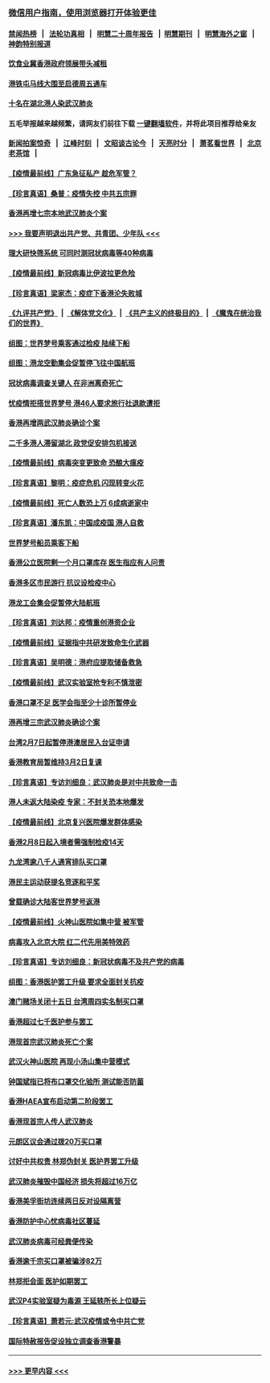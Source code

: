 ### [微信用户指南，使用浏览器打开体验更佳](https://github.com/gfw-breaker/banned-news1/blob/master/indexes/wechat-guide.md?t=0)
#### [禁闻热榜](热点新闻.md?t=0)  &nbsp;&nbsp;|&nbsp;&nbsp; [法轮功真相](https://github.com/gfw-breaker/truth/blob/master/README.md?t=0) &nbsp;&nbsp;|&nbsp;&nbsp; [明慧二十周年报告](https://github.com/gfw-breaker/mh-reports/blob/master/README.md?t=0) &nbsp;&nbsp;|&nbsp;&nbsp;[明慧期刊](https://github.com/gfw-breaker/mh-qikan) &nbsp;&nbsp;|&nbsp;&nbsp; [明慧海外之窗](https://github.com/gfw-breaker/mh-news/blob/master/README.md?t=0) &nbsp;&nbsp;|&nbsp;&nbsp; [神韵特别报道](https://github.com/gfw-breaker/mh-news/blob/master/shenyun.md?t=0)
#### [饮食业冀香港政府领展带头减租](../pages/nsc415/n11864876.md?t=02131533) 
#### [港铁屯马线大围至启德周五通车](../pages/nsc415/n11864842.md?t=02131533) 
#### [十名在湖北港人染武汉肺炎](../pages/nsc415/n11864807.md?t=02131533) 
#### 五毛举报越来越频繁，请网友们前往下载 [一键翻墙软件](https://github.com/gfw-breaker/ssr-accounts)，并将此项目推荐给亲友
#### [新闻拍案惊奇](https://github.com/gfw-breaker/banned-news1/blob/master/pages/link4.md) &nbsp;&nbsp;|&nbsp;&nbsp; [江峰时刻](https://github.com/gfw-breaker/banned-news1/blob/master/pages/link4.md) &nbsp;&nbsp;|&nbsp;&nbsp; [文昭谈古论今](https://github.com/gfw-breaker/banned-news1/blob/master/pages/link4.md) &nbsp;&nbsp;|&nbsp;&nbsp; [天亮时分](https://github.com/gfw-breaker/banned-news1/blob/master/pages/link4.md) &nbsp;&nbsp;|&nbsp;&nbsp; [萧茗看世界](https://github.com/gfw-breaker/banned-news1/blob/master/pages/link4.md) &nbsp;&nbsp;|&nbsp;&nbsp; [北京老茶馆](https://github.com/gfw-breaker/banned-news1/blob/master/pages/link4.md) &nbsp;&nbsp;|&nbsp;&nbsp; 
#### [【疫情最前线】广东急征私产 趁危军管？](../pages/nsc415/n11864205.md?t=02131533) 
#### [【珍言真语】桑普：疫情失控 中共五宗罪](../pages/nsc415/n11864157.md?t=02131533) 
#### [香港再增七宗本地武汉肺炎个案](../pages/nsc415/n11862405.md?t=02131533) 
#### [>>> 我要声明退出共产党、共青团、少年队 <<<](https://github.com/begood0513/goodnews/blob/master/quit/letter.md) 
#### [理大研快筛系统 可同时测冠状病毒等40种病毒](../pages/nsc415/n11862376.md?t=02131533) 
#### [【疫情最前线】新冠病毒比伊波拉更危险](../pages/nsc415/n11862199.md?t=02131533) 
#### [【珍言真语】梁家杰：疫症下香港沦失败城](../pages/nsc415/n11861588.md?t=02131533) 
#### [《九评共产党》](https://github.com/begood0513/9ping.md/blob/master/README.md) &nbsp;|&nbsp; [《解体党文化》](../../../../jtdwh.md/blob/master/README.md)  &nbsp;|&nbsp; [《共产主义的终极目的》](../../../../gczydzjmd.md/blob/master/README.md) &nbsp;|&nbsp; [《魔鬼在统治我们的世界》](../../../../mgztzwmdsj.md/blob/master/README.md) 
#### [组图：世界梦号乘客通过检疫 陆续下船](../pages/nsc415/n11858302.md?t=02131533) 
#### [组图：港龙空勤集会促暂停飞往中国航班](../pages/nsc415/n11858190.md?t=02131533) 
#### [冠状病毒调查关键人 在非洲离奇死亡](../pages/nsc415/n11859798.md?t=02131533) 
#### [忧疫情拒搭世界梦号 港46人要求旅行社退款遭拒](../pages/nsc415/n11859849.md?t=02131533) 
#### [香港再增两武汉肺炎确诊个案](../pages/nsc415/n11859833.md?t=02131533) 
#### [二千多港人滞留湖北 政党促安排包机接送](../pages/nsc415/n11859831.md?t=02131533) 
#### [【疫情最前线】病毒突变更致命 恐酿大瘟疫](../pages/nsc415/n11859604.md?t=02131533) 
#### [【珍言真语】黎明：疫症危机 闪现转变火花](../pages/nsc415/n11859199.md?t=02131533) 
#### [【疫情最前线】死亡人数恐上万 6成病逝家中](../pages/nsc415/n11856687.md?t=02131533) 
#### [【珍言真语】潘东凯：中国成疫国 港人自救](../pages/nsc415/n11856962.md?t=02131533) 
#### [世界梦号船员乘客下船](../pages/nsc415/n11856883.md?t=02131533) 
#### [香港公立医院剩一个月口罩库存 医生指应有人问责](../pages/nsc415/n11856875.md?t=02131533) 
#### [香港多区市民游行 抗议设检疫中心](../pages/nsc415/n11856866.md?t=02131533) 
#### [港龙工会集会促暂停大陆航班](../pages/nsc415/n11856840.md?t=02131533) 
#### [【珍言真语】刘达邦：疫情重创港资企业](../pages/nsc415/n11854274.md?t=02131533) 
#### [【疫情最前线】证据指中共研发致命生化武器](../pages/nsc415/n11853087.md?t=02131533) 
#### [【珍言真语】吴明德：港府应提取储备救急](../pages/nsc415/n11852734.md?t=02131533) 
#### [【疫情最前线】武汉实验室抢专利不慎泄密](../pages/nsc415/n11850310.md?t=02131533) 
#### [香港口罩不足 医学会指至少十诊所暂停业](../pages/nsc415/n11850301.md?t=02131533) 
#### [港再增三宗武汉肺炎确诊个案](../pages/nsc415/n11850328.md?t=02131533) 
#### [台湾2月7日起暂停港澳居民入台证申请](../pages/nsc415/n11850304.md?t=02131533) 
#### [香港教育局暂维持3月2日复课](../pages/nsc415/n11850260.md?t=02131533) 
#### [【珍言真语】专访刘细良：武汉肺炎是对中共致命一击](../pages/nsc415/n11849934.md?t=02131533) 
#### [港人未返大陆染疫 专家：不封关恐本地爆发](../pages/nsc415/n11848021.md?t=02131533) 
#### [【疫情最前线】北京复兴医院爆发群体感染](../pages/nsc415/n11847626.md?t=02131533) 
#### [香港2月8日起入境者需强制检疫14天](../pages/nsc415/n11847658.md?t=02131533) 
#### [九龙湾逾八千人通宵排队买口罩](../pages/nsc415/n11847647.md?t=02131533) 
#### [港民主运动获提名竞逐和平奖](../pages/nsc415/n11847633.md?t=02131533) 
#### [曾载确诊大陆客世界梦号返港](../pages/nsc415/n11847608.md?t=02131533) 
#### [【疫情最前线】火神山医院如集中营 被军管](../pages/nsc415/n11847524.md?t=02131533) 
#### [病毒攻入北京大院 红二代先用美特效药](../pages/nsc415/n11847427.md?t=02131533) 
#### [【珍言真语】专访刘细良：新冠状病毒不及共产党的病毒](../pages/nsc415/n11847164.md?t=02131533) 
#### [组图：香港医护罢工升级 要求全面封关抗疫](../pages/nsc415/n11844107.md?t=02131533) 
#### [澳门赌场关闭十五日 台湾周四实名制买口罩](../pages/nsc415/n11845083.md?t=02131533) 
#### [香港超过七千医护参与罢工](../pages/nsc415/n11845051.md?t=02131533) 
#### [港现首宗武汉肺炎死亡个案](../pages/nsc415/n11844998.md?t=02131533) 
#### [武汉火神山医院 再现小汤山集中营模式](../pages/nsc415/n11844763.md?t=02131533) 
#### [钟国斌指已将布口罩交化验所 测试能否防菌](../pages/nsc415/n11842783.md?t=02131533) 
#### [香港HAEA宣布启动第二阶段罢工](../pages/nsc415/n11842723.md?t=02131533) 
#### [香港现首宗人传人武汉肺炎](../pages/nsc415/n11842766.md?t=02131533) 
#### [元朗区议会通过拨20万买口罩](../pages/nsc415/n11842754.md?t=02131533) 
#### [讨好中共权贵 林郑伪封关 医护界罢工升级](../pages/nsc415/n11842359.md?t=02131533) 
#### [武汉肺炎摧毁中国经济 损失将超过16万亿](../pages/nsc415/n11839723.md?t=02131533) 
#### [香港美孚街坊连续两日反对设隔离营](../pages/nsc415/n11839962.md?t=02131533) 
#### [香港防护中心忧病毒社区蔓延](../pages/nsc415/n11839933.md?t=02131533) 
#### [武汉肺炎病毒可经粪便传染](../pages/nsc415/n11839939.md?t=02131533) 
#### [香港逾千宗买口罩被骗涉82万](../pages/nsc415/n11839914.md?t=02131533) 
#### [林郑拒会面 医护如期罢工](../pages/nsc415/n11839892.md?t=02131533) 
#### [武汉P4实验室疑为毒源 王延轶所长上位疑云](../pages/nsc415/n11835543.md?t=02131533) 
#### [【珍言真语】萧若元:武汉疫情或令中共亡党](../pages/nsc415/n11829394.md?t=02131533) 
#### [国际特赦报告促设独立调查香港警暴](../pages/nsc415/n11833845.md?t=02131533) 

----
#### [ >>> 更早内容 <<< ](../indexes/nsc415-earlier.md)
